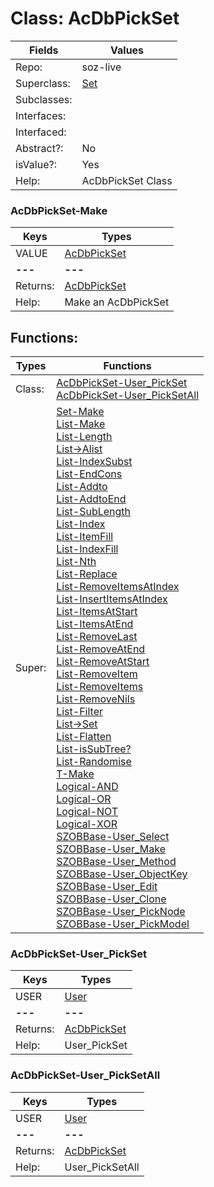 
# Class:	AcDbPickSet

| Fields | Values |
| --------- | --------- |
| Repo: | soz-live |
| Superclass: | [Set](Set.html) |
| Subclasses: |  |
| Interfaces: |  |
| Interfaced: |  |
| Abstract?: | No |
| isValue?: | Yes |
| Help: | AcDbPickSet Class |

### AcDbPickSet-Make

| Keys | Types |
| --------- | --------- |
| VALUE | [AcDbPickSet](AcDbPickSet.html) |
| **---** | **---** |
| Returns: | [AcDbPickSet](AcDbPickSet.html) |
| Help: | Make an AcDbPickSet |


## Functions:

| Types | Functions |
| --------- | --------- |
| Class: | [AcDbPickSet-User_PickSet](#AcDbPickSet-User_PickSet) <br> [AcDbPickSet-User_PickSetAll](#AcDbPickSet-User_PickSetAll) |
| Super: | [Set-Make](Set.html) <br> [List-Make](List.html) <br> [List-Length](List.html) <br> [List->Alist](List.html) <br> [List-IndexSubst](List.html) <br> [List-EndCons](List.html) <br> [List-Addto](List.html) <br> [List-AddtoEnd](List.html) <br> [List-SubLength](List.html) <br> [List-Index](List.html) <br> [List-ItemFill](List.html) <br> [List-IndexFill](List.html) <br> [List-Nth](List.html) <br> [List-Replace](List.html) <br> [List-RemoveItemsAtIndex](List.html) <br> [List-InsertItemsAtIndex](List.html) <br> [List-ItemsAtStart](List.html) <br> [List-ItemsAtEnd](List.html) <br> [List-RemoveLast](List.html) <br> [List-RemoveAtEnd](List.html) <br> [List-RemoveAtStart](List.html) <br> [List-RemoveItem](List.html) <br> [List-RemoveItems](List.html) <br> [List-RemoveNils](List.html) <br> [List-Filter](List.html) <br> [List->Set](List.html) <br> [List-Flatten](List.html) <br> [List-isSubTree?](List.html) <br> [List-Randomise](List.html) <br> [T-Make](T.html) <br> [Logical-AND](Logical.html) <br> [Logical-OR](Logical.html) <br> [Logical-NOT](Logical.html) <br> [Logical-XOR](Logical.html) <br> [SZOBBase-User_Select](SZOBBase.html) <br> [SZOBBase-User_Make](SZOBBase.html) <br> [SZOBBase-User_Method](SZOBBase.html) <br> [SZOBBase-User_ObjectKey](SZOBBase.html) <br> [SZOBBase-User_Edit](SZOBBase.html) <br> [SZOBBase-User_Clone](SZOBBase.html) <br> [SZOBBase-User_PickNode](SZOBBase.html) <br> [SZOBBase-User_PickModel](SZOBBase.html) |


### AcDbPickSet-User_PickSet

| Keys | Types |
| --------- | --------- |
| USER | [User](User.html) |
| **---** | **---** |
| Returns: | [AcDbPickSet](AcDbPickSet.html) |
| Help: | User_PickSet |

### AcDbPickSet-User_PickSetAll

| Keys | Types |
| --------- | --------- |
| USER | [User](User.html) |
| **---** | **---** |
| Returns: | [AcDbPickSet](AcDbPickSet.html) |
| Help: | User_PickSetAll |

